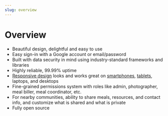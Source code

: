 ```yaml
---
slug: overview
---
```


# Overview

* Beautiful design, delightful and easy to use
* Easy sign-in with a Google account or email/password
* Built with data security in mind using industry-standard frameworks and libraries
* Highly reliable, 99.99% uptime
* [Responsive design](assets/screenshots/meals-index-mobile.png) looks and works great on [smartphones](assets/screenshots/view-meal-mobile.png), [tablets](assets/screenshots/profile-tablet.png), laptops, and desktops
* Fine-grained permissions system with roles like admin, photographer, meal biller, meal coordinator, etc.
* For nearby communities, ability to share meals, resources, and contact info, and customize what is shared and what is private
* Fully open source
